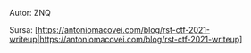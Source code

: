 Autor: ZNQ

Sursa: [https://antoniomacovei.com/blog/rst-ctf-2021-writeup|https://antoniomacovei.com/blog/rst-ctf-2021-writeup]
